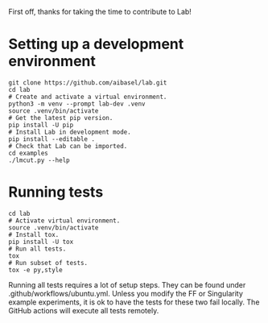 First off, thanks for taking the time to contribute to Lab!

# Setting up a development environment

    git clone https://github.com/aibasel/lab.git
    cd lab
    # Create and activate a virtual environment.
    python3 -m venv --prompt lab-dev .venv
    source .venv/bin/activate
    # Get the latest pip version.
    pip install -U pip
    # Install Lab in development mode.
    pip install --editable .
    # Check that Lab can be imported.
    cd examples
    ./lmcut.py --help

# Running tests

    cd lab
    # Activate virtual environment.
    source .venv/bin/activate
    # Install tox.
    pip install -U tox
    # Run all tests.
    tox
    # Run subset of tests.
    tox -e py,style

Running all tests requires a lot of setup steps. They can be found under .github/workflows/ubuntu.yml. Unless you modify the FF or Singularity example experiments, it is ok to have the tests for these two fail locally. The GitHub actions will execute all tests remotely.

